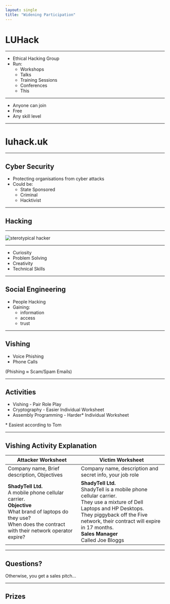 ```yaml
---
layout: single
title: "Widening Participation"
---
```


# LUHack

---

- Ethical Hacking Group
- Run:
  - Workshops
  - Talks
  - Training Sessions
  - Conferences
  - This

---

- Anyone can join
- Free
- Any skill level

---

# luhack.uk

---

## Cyber Security

- Protecting organisations from cyber attacks
- Could be:
  - State Sponsored
  - Criminal
  - Hacktivist

---

## Hacking

---

![sterotypical hacker](https://static1.moviewebimages.com/wordpress/wp-content/uploads/2023/06/matrix.jpg)

---

- Curiosity
- Problem Solving
- Creativity
- Technical Skills

---

## Social Engineering

- People Hacking
- Gaining:
  - information
  - access
  - trust

---

## Vishing

- Voice Phishing
- Phone Calls

(Phishing ≈ Scam/Spam Emails)

---

## Activities

- Vishing - Pair Role Play
- Cryptography - Easier Individual Worksheet
- Assembly Programming - Harder* Individual Worksheet

\* Easiest according to Tom

---

## Vishing Activity Explanation

| Attacker Worksheet                                                                                                                                                          | Victim Worksheet                                                                                                                                                                                                                                             |
|-----------------------------------------------------------------------------------------------------------------------------------------------------------------------------|--------------------------------------------------------------------------------------------------------------------------------------------------------------------------------------------------------------------------------------------------------------|
| Company name, Brief description, Objectives                                                                                                                                 | Company name, description and secret info, your job role                                                                                                                                                                                                     |
| **ShadyTell Ltd.**<br>A mobile phone cellular carrier.<br>**Objective**<br>What brand of laptops do they use?<br>When does the contract with their network operator expire? | **ShadyTell Ltd.**<br>ShadyTell is a mobile phone cellular carrier. <br> They use a mixture of Dell Laptops and HP Desktops. <br> They piggyback off the Five network, their contract will expire in 17 months. <br> **Sales Manager**<br> Called Joe Bloggs |

---

## Questions?

Otherwise, you get a sales pitch...

---

## Prizes